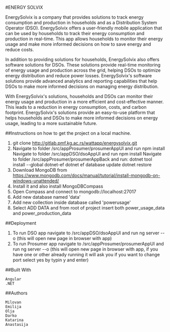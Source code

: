 #ENERGY SOLVIX

EnergySolvix is a company that provides solutions to track energy consumption and production in households and as a Distribution System Operator (DSO). EnergySolvix offers a user-friendly mobile application that can be used by households to track their energy consumption and production in real-time. This app allows households to monitor their energy usage and make more informed decisions on how to save energy and reduce costs.

In addition to providing solutions for households, EnergySolvix also offers software solutions for DSOs. These solutions provide real-time monitoring of energy usage and production across the grid, helping DSOs to optimize energy distribution and reduce power losses. EnergySolvix's software solutions provide advanced analytics and reporting capabilities that help DSOs to make more informed decisions on managing energy distribution.

With EnergySolvix's solutions, households and DSOs can monitor their energy usage and production in a more efficient and cost-effective manner. This leads to a reduction in energy consumption, costs, and carbon footprint. EnergySolvix's solutions provide an easy-to-use platform that helps households and DSOs to make more informed decisions on energy usage, leading to a more sustainable future.

##Instructions on how to get the project on a local machine.

1. git clone http://gitlab.pmf.kg.ac.rs/wattapp/energysolvix.git
2. Navigate to folder /src/appProsumer/prosumerAppUI and run npm install
   Navigate to folder /src/appDSO/dsoAppUI and run npm install
   Navigate to folder /src/appProsumer/prosumerAppBack and run:
     dotnet tool install --global dotnet-ef
     dotnet ef database update
     dotnet restore
3. Download MongoDB from https://www.mongodb.com/docs/manual/tutorial/install-mongodb-on-windows-unattended/
4. Install it and also install MongoDBCompass
5. Open Compass and connect to mongodb://localhost:27017
6. Add new database named 'data'
7. Add new collection inside database called 'powerusage'
8. Select ADD DATA and from root of project insert both power_usage_data and power_production_data

##Deployment
1. To run DSO app navigate to /src/appDSO/dsoAppUI and run ng server --o (this will open new page in browser with app)
2. To run Prosumer app navigate to /src/appProsumer/prosumerAppUI and run ng server --o (this will open new page in browser with app, if you have one or other already running it will ask you if you want to change port select yes by typin y and enter)


##Built With

    Angular
    .NET

##Authors

    Milovan
    Emilija
    Olja
    Darko
    Katarina
    Anastasija